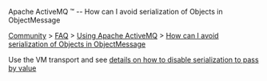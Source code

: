 Apache ActiveMQ ™ -- How can I avoid serialization of Objects in ObjectMessage 

[Community](community.html) > [FAQ](faq.html) > [Using Apache ActiveMQ](using-apache-activemq.html) > [How can I avoid serialization of Objects in ObjectMessage](how-can-i-avoid-serialization-of-objects-in-objectmessage.html)


Use the VM transport and see [details on how to disable serialization to pass by value](how-should-i-use-the-vm-transport.html)

